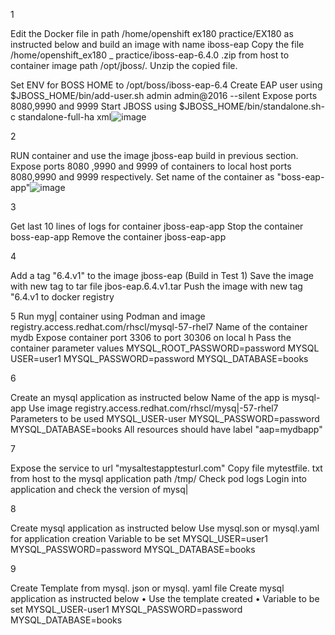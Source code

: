1

Edit the Docker file in path /home/openshift ex180 practice/EX180 as instructed below and build an image with name iboss-eap
Copy the file /home/openshift_ex180 _ practice/iboss-eap-6.4.0 .zip from host to container image path /opt/jboss/. Unzip the copied file.

﻿﻿Set ENV for BOSS HOME to /opt/boss/iboss-eap-6.4
﻿﻿Create EAP user using $JBOSS_HOME/bin/add-user.sh admin admin@2016 --silent
﻿﻿Expose ports 8080,9990 and 9999
﻿﻿Start JBOSS using $JBOSS_HOME/bin/standalone.sh-c standalone-full-ha xml![image](https://github.com/haiduc2005/DO180-apps/assets/20736187/f636d304-82aa-4896-8151-d32594579f06)



2

RUN container and use the image jboss-eap build in previous section.
Expose ports 8080 ,9990 and 9999 of containers to local host ports 8080,9990 and 9999 respectively.
Set name of the container as "boss-eap-app"![image](https://github.com/haiduc2005/DO180-apps/assets/20736187/d62ef616-c338-400c-bb28-994ab9b29849)



3

Get last 10 lines of logs for container jboss-eap-app
Stop the container boss-eap-app
Remove the container jboss-eap-app



4

Add a tag "6.4.v1" to the image jboss-eap (Build in Test 1)
Save the image with new tag to tar file jbos-eap.6.4.v1.tar
Push the image with new tag "6.4.v1 to docker registry


5
Run myg| container using Podman and image registry.access.redhat.com/rhscl/mysql-57-rhel7
Name of the container mydb
Expose container port 3306 to port 30306 on local h
Pass the container parameter values
MYSQL_ROOT_PASSWORD=password
MYSQL USER=user1
MYSQL_PASSWORD=password
MYSQL_DATABASE=books

6

Create an mysql application as instructed below
Name of the app is mysql-app
Use image registry.access.redhat.com/rhscl/mysq|-57-rhel7
Parameters to be used MYSQL_USER-user
MYSQL_PASSWORD=password
MYSQL_DATABASE=books
All resources should have label "aap=mydbapp"

7

Expose the service to url "mysaltestapptesturl.com"
Copy file mytestfile. txt from host to the mysql application path /tmp/
Check pod logs
Login into application and check the version of mysq|

8

Create mysql application as instructed below
Use mysql.son or mysql.yaml for application creation
Variable to be set
MYSQL_USER=user1
MYSQL_PASSWORD=password
MYSQL_DATABASE=books

9

Create Template from mysql. json or mysql. yaml file
Create mysql application as instructed below
	• ﻿Use the template created
	• ﻿Variable to be set
MYSQL_USER-user1
MYSQL_PASSWORD=password
MYSQL_DATABASE=books


